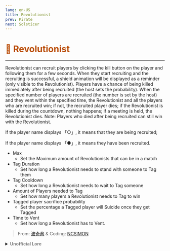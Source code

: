 ```yaml
---
lang: en-US
title: Revolutionist
prev: Pirate
next: Solsticer
---
```


# <font color=#ba4d06>🚨 <b>Revolutionist</b></font> <Badge text="Chaos" type="tip" vertical="middle"/>
---

Revolutionist can recruit players by clicking the kill button on the player and following them for a few seconds. When they start recruiting and the recruiting is successful, a shield animation will be displayed as a reminder (only visible to the Revolutionist). Players have a chance of being killed immediately after being recruited (the host sets the probability). When the specified number of players are recruited (the number is set by the host) and they vent within the specified time, the Revolutionist and all the players who are recruited win; if not, the recruited player dies; if the Revolutionist is killed during the countdown, nothing happens; if a meeting is held, the Revolutionist dies. Note: Players who died after being recruited can still win with the Revolutionist.

If the player name displays 「○」, it means that they are being recruited;

If the player name displays 「●」, it means they have been recruited.
* Max
  * Set the Maximum amount of Revolutionists that can be in a match
* Tag Duration
  * Set how long a Revolutionist needs to stand with someone to Tag them
* Tag Cooldown
  * Set how long a Revolutionist needs to wait to Tag someone
* Amount of Players needed to Tag
  * Set how many players a Revolutionist needs to Tag to win
* Tagged player sacrifice probability
  * Set the percentage a Tagged player will Suicide once they get Tagged
* Time to Vent
  * Set how long a Revolutionist has to Vent.

> From: [波奇酱](#) & Coding: [NCSIMON](https://github.com/NCSIMON)

<details>
<summary><b><font color=gray>Unofficial Lore</font></b></summary>

Placeholder: This role is a ROLE OH EM GOSH
> Submitted by: Member
</details>